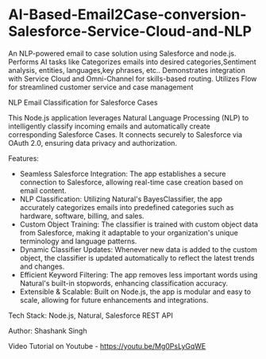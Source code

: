 # AI-Based-Email2Case-conversion-Salesforce-Service-Cloud-and-NLP
An NLP-powered email to case solution using Salesforce and node.js. Performs AI tasks like Categorizes emails into desired categories,Sentiment analysis, entities, languages,key phrases, etc.. Demonstrates integration with Service Cloud and Omni-Channel for skills-based routing. Utilizes Flow for streamlined customer service and case management


NLP Email Classification for Salesforce Cases

This Node.js application leverages Natural Language Processing (NLP) to intelligently classify incoming emails and automatically create corresponding Salesforce Cases. It connects securely to Salesforce via OAuth 2.0, ensuring data privacy and authorization.

Features:
- Seamless Salesforce Integration: The app establishes a secure connection to Salesforce, allowing real-time case creation based on email content.
- NLP Classification: Utilizing Natural's BayesClassifier, the app accurately categorizes emails into predefined categories such as hardware, software, billing, and sales.
- Custom Object Training: The classifier is trained with custom object data from Salesforce, making it adaptable to your organization's unique terminology and language patterns.
- Dynamic Classifier Updates: Whenever new data is added to the custom object, the classifier is updated automatically to reflect the latest trends and changes.
- Efficient Keyword Filtering: The app removes less important words using Natural's built-in stopwords, enhancing classification accuracy.
- Extensible & Scalable: Built on Node.js, the app is modular and easy to scale, allowing for future enhancements and integrations.

Tech Stack: Node.js, Natural, Salesforce REST API

Author: Shashank Singh

Video Tutorial on Youtube - https://youtu.be/Mg0PsLyGqWE

